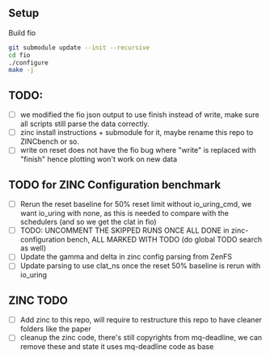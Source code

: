 ## Setup

Build fio

```bash
git submodule update --init --recursive
cd fio
./configure
make -j
```

## TODO:

 - [ ] we modified the fio json output to use finish instead of write, make sure all scripts still parse the data correctly.
 - [ ] zinc install instructions + submodule for it, maybe rename this repo to ZINCbench or so.
 - [ ] write on reset does not have the fio bug where "write" is replaced with "finish" hence plotting won't work on new data

 ## TODO for ZINC Configuration benchmark
 - [ ] Rerun the reset baseline for 50% reset limit without io_uring_cmd, we want io_uring with none, as this is needed to compare with the schedulers (and so we get the clat in fio)
 - [ ] TODO: UNCOMMENT THE SKIPPED RUNS ONCE ALL DONE in zinc-configuration bench, ALL MARKED WITH TODO (do global TODO search as well)
 - [ ] Update the gamma and delta in zinc config parsing from ZenFS
 - [ ] Update parsing to use clat_ns once the reset 50% baseline is rerun with io_uring

 ## ZINC TODO
  - [ ] Add zinc to this repo, will require to restructure this repo to have cleaner folders like the paper
  - [ ] cleanup the zinc code, there's still copyrights from mq-deadline, we can remove these and state it uses mq-deadline code as base